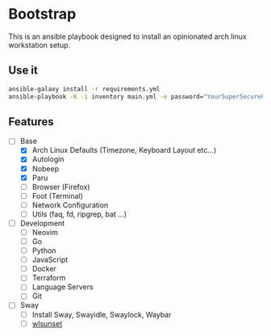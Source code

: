 # Bootstrap

This is an ansible playbook designed to install an opinionated arch linux workstation setup.

## Use it

```bash
ansible-galaxy install -r requirements.yml
ansible-playbook -K -i inventory main.yml -e password="Your5uper5ecurePa*s"
```

## Features
- [ ] Base
	- [x] Arch Linux Defaults (Timezone, Keyboard Layout etc...)
	- [x] Autologin
	- [x] Nobeep
	- [x] Paru
	- [ ] Browser (Firefox)
	- [ ] Foot (Terminal)
	- [ ] Network Configuration
	- [ ] Utils (faq, fd, ripgrep, bat ...)
- [ ] Development
	- [ ] Neovim
	- [ ] Go
	- [ ] Python
	- [ ] JavaScript
	- [ ] Docker
	- [ ] Terraform
	- [ ] Language Servers
	- [ ] Git
- [ ] Sway
	- [ ] Install Sway, Swayidle, Swaylock, Waybar
	- [ ] [wlsunset](https://sr.ht/~kennylevinsen/wlsunset/)
